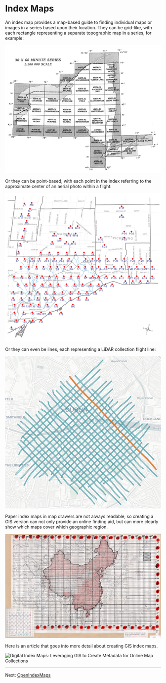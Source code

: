 # Index Maps

An index map provides a map-based guide to finding individual maps or images in a series based upon their location.  They can be grid-like, with each rectangle representing a separate topographic map in a series, for example:

![grid index map](/image/index-map-grid.png)

Or they can be point-based, with each point in the index referring to the approximate center of an aerial photo within a flight:

![point index map](/image/index-map-points.png)

Or they can even be lines, each representing a LiDAR collection flight line:

![line index map](/image/index-map-lines.png)

Paper index maps in map drawers are not always readable, so creating a GIS version can not only provide an online finding aid, but can more clearly show which maps cover which geographic region.

![china index map](/image/china-map.png)

Here is an article that goes into more detail about creating GIS index maps.

![Digital Index Maps: Leveraging GIS to Create Metadata for Online Map Collections](https://waml.org/waml-information-bulletin/49-2/digital-index-maps-leveraging-gis-to-create-metadata-for-online-map-collections/)

----

Next: [OpenIndexMaps](openindexmaps)

